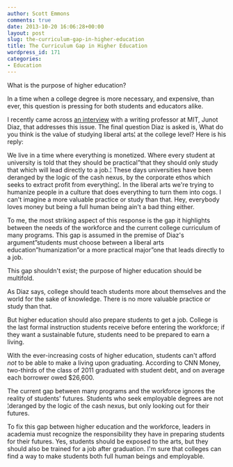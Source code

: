 ```yaml
---
author: Scott Emmons
comments: true
date: 2013-10-20 16:06:28+00:00
layout: post
slug: the-curriculum-gap-in-higher-education
title: The Curriculum Gap in Higher Education
wordpress_id: 171
categories:
- Education
---
```


What is the purpose of higher education?

In a time when a college degree is more necessary, and expensive, than ever, this question is pressing for both students and educators alike.

I recently came across [an interview](http://www.keyreporter.org/PbkNews/PbkNews/Details/691.html) with a writing professor at MIT, Junot Diaz, that addresses this issue. The final question Diaz is asked is, What do you think is the value of studying liberal arts¦ at the college level? Here is his reply:

We live in a time where everything is monetized. Where every student at university is told that they should be practical”that they should only study that which will lead directly to a job.¦ These days universities have been deranged by the logic of the cash nexus, by the corporate ethos which seeks to extract profit from everything¦. In the liberal arts we're trying to humanize people in a culture that does everything to turn them into cogs. I can't imagine a more valuable practice or study than that. Hey, everybody loves money but being a full human being ain't a bad thing either.

To me, the most striking aspect of this response is the gap it highlights between the needs of the workforce and the current college curriculum of many programs. This gap is assumed in the premise of Diaz's argument”students must choose between a liberal arts education”humanization”or a more practical major”one that leads directly to a job.

This gap shouldn't exist; the purpose of higher education should be multifold.

As Diaz says, college should teach students more about themselves and the world for the sake of knowledge. There is no more valuable practice or study than that.

But higher education should also prepare students to get a job. College is the last formal instruction students receive before entering the workforce; if they want a sustainable future, students need to be prepared to earn a living.

With the ever-increasing costs of higher education, students can't afford _not_ to be able to make a living upon graduating. According to CNN Money, two-thirds of the class of 2011 graduated with student debt, and on average each borrower owed $26,600.

The current gap between many programs and the workforce ignores the reality of students' futures. Students who seek employable degrees are not ¦deranged by the logic of the cash nexus, but only looking out for their futures.

To fix this gap between higher education and the workforce, leaders in academia must recognize the responsibility they have in preparing students for their futures. Yes, students should be exposed to the arts, but they should also be trained for a job after graduation. I'm sure that colleges can find a way to make students both full human beings and employable.
